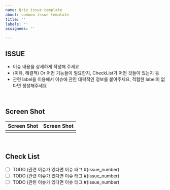 ```yaml
---
name: Qriz issue template
about: common issue template
title: ''
labels: ''
assignees: ''

---
```


## ISSUE
- 이슈 내용을 상세하게 작성해 주세요
- (이유, 해결책) Or 어떤 기능들이 필요한지, CheckList가 어떤 것들이 있는지 등
- 관련 label을 이용해서 이슈에 관한 대략적인 정보를 붙여주세요, 적합한 label이 없다면 생성해주세요

<br>

## Screen Shot 

| Screen Shot | Screen Shot |
| ----------- | ----------- |
|             |             |

<br>

## Check List
- [ ] TODO (관련 이슈가 있다면 이슈 태그 #{issue_number)
- [ ] TODO (관련 이슈가 있다면 이슈 태그 #{issue_number)
- [ ] TODO (관련 이슈가 있다면 이슈 태그 #{issue_number)
